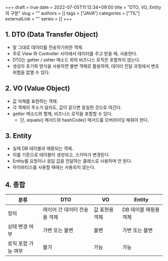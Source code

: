 +++
draft = true
date = 2022-07-05T11:12:34+09:00
title = "DTO, VO, Entity의 구분"
slug = ""
authors = []
tags = ["JAVA"]
categories = ["TIL"]
externalLink = ""
series = []
+++

## 1. DTO (Data Transfer Object)

- 말 그대로 데이터를 전송하기위한 객체.
- 주로 View 와 Controller 사이에서 데이터를 주고 받을 때, 사용한다.
- DTO는 getter / setter 메소드 외의 비즈니스 로직은 포함하지 않는다.
- 생성자 초기화 방식을 사용하면 불변 객체로 활용하여, 데이터 전달 과정에서 변조 위험을 없앨 수 있다.

## 2. VO (Value Object)

- 값 자체를 표현하는 객체.
- 각 객체의 주소가 달라도, 값이 같으면 동일한 것으로 여긴다.
- getter 메소드와 함께, 비즈니스 로직을 포함할 수 있다.
    - 단, equals() 메서드와 hashCode() 메서드를 오버라이딩 해줘야 한다.

## 3. Entity

- 실제 DB 테이블과 매핑되는 객체.
- 이를 기준으로 테이블이 생성되고, 스키마가 변경된다.
- Entity를 요청이나 응답 값을 전달하는 클래스로 사용하며 안 된다.
- 마이바티스를 사용할 때에는 사용되지 않는다.

## 4. 종합

| 분류 | DTO | VO | Entity |
| --- | --- | --- | --- |
| 정의 | 레이어 간 데이터 전송용 객체 | 값 표현용 객체 | DB 테이블 매핑용 객체 |
| 상태 변경 여부 | 가변 또는 불변 | 불변 | 가변 또는 불변 |
| 로직 포함 가능 여부 | 불가 | 가능 | 가능 |

